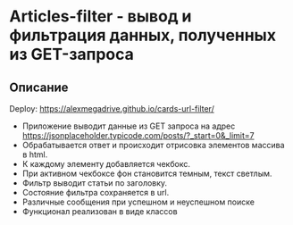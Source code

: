 # Articles-filter - вывод и фильтрация данных, полученных из GET-запроса

## Описание

Deploy: https://alexmegadrive.github.io/cards-url-filter/

+ Приложение выводит данные из GET запроса на адрес https://jsonplaceholder.typicode.com/posts/?_start=0&_limit=7
+ Обрабатывается ответ и происходит отрисовка элементов массива в html.
+ К каждому элементу добавляется чекбокс.
+ При активном чекбоксе фон становится темным, текст светлым.
+ Фильтр выводит статьи по заголовку.
+ Состояние фильтра сохраняется в url.
+ Различные сообщения при успешном и неуспешном поиске
+ Функционал реализован в виде классов
